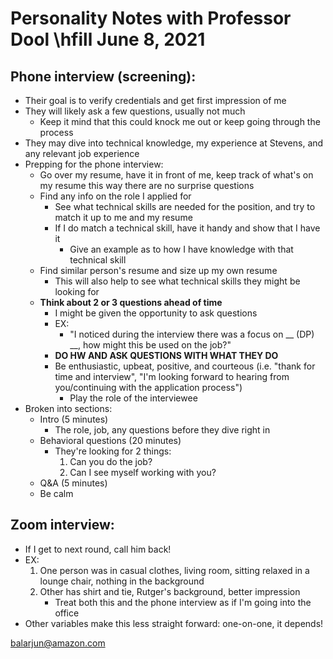# Personality Notes with Professor Dool \hfill June 8, 2021

## Phone interview (screening):
- Their goal is to verify credentials and get first impression of me
- They will likely ask a few questions, usually not much
	- Keep it mind that this could knock me out or keep going through the process
- They may dive into technical knowledge, my experience at Stevens, and any relevant job experience
- Prepping for the phone interview:
	- Go over my resume, have it in front of me, keep track of what's on my resume this way there are no surprise questions
	- Find any info on the role I applied for
		- See what technical skills are needed for the position, and try to match it up to me and my resume
		- If I do match a technical skill, have it handy and show that I have it
			- Give an example as to how I have knowledge with that technical skill
	- Find similar person's resume and size up my own resume
		- This will also help to see what technical skills they might be looking for
	- **Think about 2 or 3 questions ahead of time**
		- I might be given the opportunity to ask questions
		- EX: 
			- "I noticed during the interview there was a focus on __ (DP) __, how might this be used on the job?"
		- **DO HW AND ASK QUESTIONS WITH WHAT THEY DO**
		- Be enthusiastic, upbeat, positive, and courteous (i.e. "thank for time and interview", "I'm looking forward to hearing from you/continuing with the application process")
			- Play the role of the interviewee
- Broken into sections:
	- Intro (5 minutes)
		- The role, job, any questions before they dive right in
	- Behavioral questions (20 minutes)
		- They're looking for 2 things:
			1. Can you do the job?
			2. Can I see myself working with you?
	- Q\&A (5 minutes)
	- Be calm

## Zoom interview:
- If I get to next round, call him back!
- EX:
	1. One person was in casual clothes, living room, sitting relaxed in a lounge chair, nothing in the background
	2. Other has shirt and tie, Rutger's background, better impression
		- Treat both this and the phone interview as if I'm going into the office
- Other variables make this less straight forward: one-on-one, it depends!

balarjun@amazon.com 